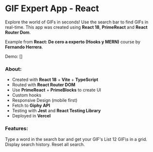 # GIF Expert App - React
Explore the world of GIFs in seconds! Use the search bar to find GIFs in real-time. This app was created using **React 18**, **PrimeReact** and **React Router Dom**.

Example from **React: De cero a experto (Hooks y MERN)** course by **Fernando Herrera**.

Demo: []

### About:

- Created with **React 18** + **Vite** + **TypeScript**
- Routed with **React Router DOM**
- Use **PrimeReact** + **PrimeBlocks** to create UI
- Custom hooks
- Responsive Design (mobile first)
- Fetch to **Giphy API**
- Testing with **Jest** and **React Testing Library**
- Deployed in **Vercel**

### Features:

Type a word in the search bar and get your GIF's
List 12 GIF\s in a grid.
Display search history.
Reset all search.


